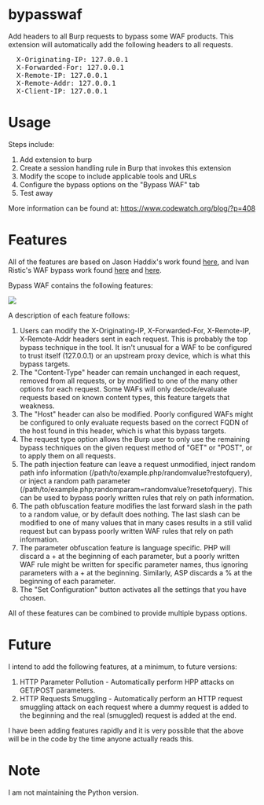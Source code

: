bypasswaf
=========

Add headers to all Burp requests to bypass some WAF products.  This extension will automatically add the following headers to all requests.

<pre>
  X-Originating-IP: 127.0.0.1
  X-Forwarded-For: 127.0.0.1
  X-Remote-IP: 127.0.0.1
  X-Remote-Addr: 127.0.0.1
  X-Client-IP: 127.0.0.1
</pre>


Usage
=====

Steps include:
<ol>
<li>Add extension to burp</li>
<li>Create a session handling rule in Burp that invokes this extension</li>
<li>Modify the scope to include applicable tools and URLs</li>
<li>Configure the bypass options on the "Bypass WAF" tab</li>
<li>Test away</li>
</ol>

More information can be found at: <a href="https://www.codewatch.org/blog/?p=408" target=_codewatch>https://www.codewatch.org/blog/?p=408</a>


Features
========

All of the features are based on Jason Haddix's work found <a href="http://h30499.www3.hp.com/t5/Fortify-Application-Security/Bypassing-web-application-firewalls-using-HTTP-headers/ba-p/6418366#.VGlMR-90wsd" target=_hp>here</a>, and Ivan Ristic's WAF bypass work found <a href="https://github.com/ironbee/waf-research" target=_git>here</a> and <a href="https://media.blackhat.com/bh-us-12/Briefings/Ristic/BH_US_12_Ristic_Protocol_Level_WP.pdf" target=_blackhat>here</a>.

Bypass WAF contains the following features:

<img src="https://www.codewatch.org/postimg/408/bypasswaf_options.png">

A description of each feature follows:
<ol>
<li>Users can modify the  X-Originating-IP, X-Forwarded-For, X-Remote-IP, X-Remote-Addr headers sent in each request.  This is probably the top bypass technique in the tool.  It isn't unusual for a WAF to be configured to trust itself (127.0.0.1) or an upstream proxy device, which is what this bypass targets.</li>
<li>The "Content-Type" header can remain unchanged in each request, removed from all requests, or by modified to one of the many other options for each request.  Some WAFs will only decode/evaluate requests based on known content types, this feature targets that weakness.</li>
<li>The "Host" header can also be modified.  Poorly configured WAFs might be configured to only evaluate requests based on the correct FQDN of the host found in this header, which is what this bypass targets.</li>
<li>The request type option allows the Burp user to only use the remaining bypass techniques on the given request method of "GET" or "POST", or to apply them on all requests.</li>
<li>The path injection feature can leave a request unmodified, inject random path info information (/path/to/example.php/randomvalue?restofquery), or inject a random path parameter (/path/to/example.php;randomparam=randomvalue?resetofquery).  This can be used to bypass poorly written rules that rely on path information.</li>
<li>The path obfuscation feature modifies the last forward slash in the path to a random value, or by default does nothing.  The last slash can be modified to one of many values that in many cases results in a still valid request but can bypass poorly written WAF rules that rely on path information.</li>
<li>The parameter obfuscation feature is language specific. PHP will discard a + at the beginning of each parameter, but a poorly written WAF rule might be written for specific parameter names, thus ignoring parameters with a + at the beginning.  Similarly, ASP discards a % at the beginning of each parameter.</li>
<li>The "Set Configuration" button activates all the settings that you have chosen.</li>
</ol>

All of these features can be combined to provide multiple bypass options.


Future
======

I intend to add the following features, at a minimum, to future versions:
<ol>
<li>HTTP Parameter Pollution - Automatically perform HPP attacks on GET/POST parameters.</li>
<li>HTTP Requests Smuggling - Automatically perform an HTTP request smuggling attack on each request where a dummy request is added to the beginning and the real (smuggled) request is added at the end.</li>
</ol>

I have been adding features rapidly and it is very possible that the above will be in the code by the time anyone actually reads this.


Note
=====

I am not maintaining the Python version.
